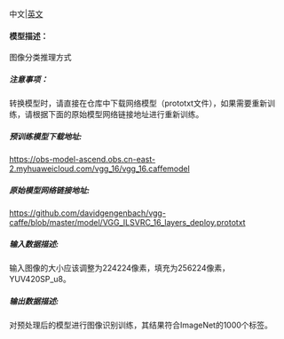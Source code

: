 中文|[英文](README_en.md)
#### 模型描述：

图像分类推理方式

##### 注意事项：
转换模型时，请直接在仓库中下载网络模型（prototxt文件），如果需要重新训练，请根据下面的原始模型网络链接地址进行重新训练。

##### 预训练模型下载地址:
https://obs-model-ascend.obs.cn-east-2.myhuaweicloud.com/vgg_16/vgg_16.caffemodel

##### 原始模型网络链接地址:
https://github.com/davidgengenbach/vgg-caffe/blob/master/model/VGG_ILSVRC_16_layers_deploy.prototxt

##### 输入数据描述:

输入图像的大小应该调整为224224像素，填充为256224像素，YUV420SP_u8。

##### 输出数据描述:

对预处理后的模型进行图像识别训练，其结果符合ImageNet的1000个标签。